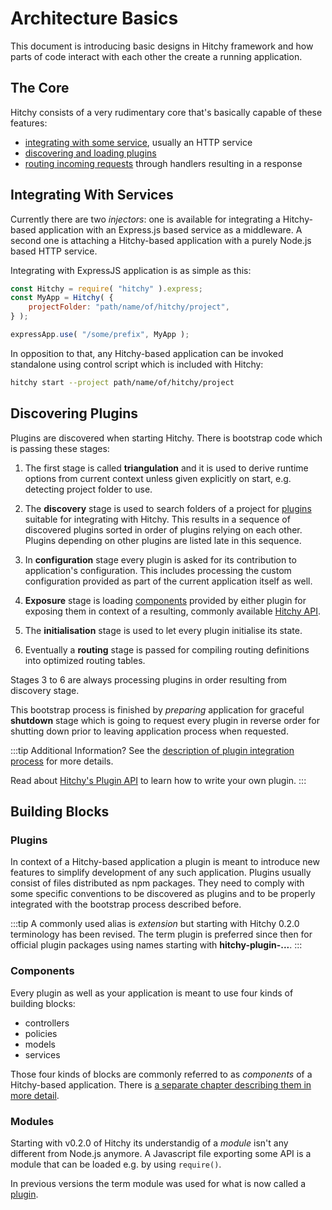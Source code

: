 # Architecture Basics

This document is introducing basic designs in Hitchy framework and how parts of code interact with each other the create a running application.

## The Core

Hitchy consists of a very rudimentary core that's basically capable of these features:

* [integrating with some service](#integrating-with-services), usually an HTTP service
* [discovering and loading plugins](#discovering-plugins)
* [routing incoming requests](routing-basics.md) through handlers resulting in a response

## Integrating With Services

Currently there are two _injectors_: one is available for integrating a Hitchy-based application with an Express.js based service as a middleware. A second one is attaching a Hitchy-based application with a purely Node.js based HTTP service. 

Integrating with ExpressJS application is as simple as this:

```javascript
const Hitchy = require( "hitchy" ).express;
const MyApp = Hitchy( {
    projectFolder: "path/name/of/hitchy/project",
} );

expressApp.use( "/some/prefix", MyApp );
```

In opposition to that, any Hitchy-based application can be invoked standalone using control script which is included with Hitchy:

```bash
hitchy start --project path/name/of/hitchy/project
``` 

## Discovering Plugins

Plugins are discovered when starting Hitchy. There is bootstrap code which is passing these stages:

1. The first stage is called **triangulation** and it is used to derive runtime options from current context unless given explicitly on start, e.g. detecting project folder to use.

2. The **discovery** stage is used to search folders of a project for [plugins](#plugins) suitable for integrating with Hitchy. This results in a sequence of discovered plugins sorted in order of plugins relying on each other. Plugins depending on other plugins are listed late in this sequence.

3. In **configuration** stage every plugin is asked for its contribution to application's configuration. This includes processing the custom configuration provided as part of the current application itself as well.

4. **Exposure** stage is loading [components](#components) provided by either plugin for exposing them in context of a resulting, commonly available [Hitchy API](../api).

5. The **initialisation** stage is used to let every plugin initialise its state.

6. Eventually a **routing** stage is passed for compiling routing definitions into  optimized routing tables.

Stages 3 to 6 are always processing plugins in order resulting from discovery stage. 

This bootstrap process is finished by _preparing_ application for graceful **shutdown** stage which is going to request every plugin in reverse order for shutting down prior to leaving application process when requested.

:::tip Additional Information?
See the [description of plugin integration process](./plugin-integration.md) for more details.

Read about [Hitchy's Plugin API](../api/plugins.md) to learn how to write your own plugin.
:::

## Building Blocks

### Plugins

In context of a Hitchy-based application a plugin is meant to introduce new features to simplify development of any such application. Plugins usually consist of files distributed as npm packages. They need to comply with some specific conventions to be discovered as plugins and to be properly integrated with the bootstrap process described before.

:::tip
A commonly used alias is _extension_ but starting with Hitchy 0.2.0 terminology has been revised. The term plugin is preferred since then for official plugin packages using names starting with **hitchy-plugin-...**.
:::

### Components

Every plugin as well as your application is meant to use four kinds of building blocks:

* controllers
* policies
* models
* services

Those four kinds of blocks are commonly referred to as _components_ of a Hitchy-based application. There is [a separate chapter describing them in more detail](components.md).

### Modules

Starting with v0.2.0 of Hitchy its understandig of a _module_ isn't any different from Node.js anymore. A Javascript file exporting some API is a module that can be loaded e.g. by using `require()`. 

In previous versions the term module was used for what is now called a [plugin](#plugins).
